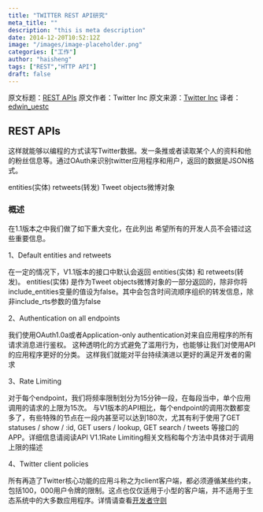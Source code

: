 ```yaml
---
title: "TWITTER REST API研究"
meta_title: ""
description: "this is meta description"
date: 2014-12-20T10:52:12Z
image: "/images/image-placeholder.png"
categories: ["工作"]
author: "haisheng"
tags: ["REST","HTTP API"]
draft: false
---
```



原文标题：[REST APIs](https://dev.twitter.com/rest/public)
原文作者：Twitter Inc
原文来源：[Twitter Inc]()
译者： [edwin_uestc](http://wanghaisheng.github.io/about/)



## REST APIs
这样就能够以编程的方式读写Twitter数据。发一条推或者读取某个人的资料和他的粉丝信息等。通过OAuth来识别twitter应用程序和用户，返回的数据是JSON格式。

 entities(实体)
 retweets(转发)
 Tweet objects微博对象
### 概述
在1.1版本之中我们做了如下重大变化，在此列出 希望所有的开发人员不会错过这些重要信息。

1、Default entities and retweets

在一定的情况下，V1.1版本的接口中默认会返回 entities(实体) 和 retweets(转发)。 entities(实体) 是作为Tweet objects微博对象的一部分返回的，除非你将include_entities变量的值设为false。其中会包含时间流顺序组织的转发信息，除非include_rts参数的值为false

2、Authentication on all endpoints

我们使用OAuth1.0a或者Application-only authentication对来自应用程序的所有请求消息进行鉴权。
这种透明化的方式避免了滥用行为，也能够让我们对使用API的应用程序更好的分类。
这样我们就能对平台持续演进以更好的满足开发者的需求

3、Rate Limiting

对于每个endpoint，我们将频率限制划分为15分钟一段，在每段当中，单个应用调用的请求的上限为15次。
与V1版本的API相比，每个endpoint的调用次数都变多了，有些特殊的节点在一段内甚至可以达到180次，尤其有利于使用了GET statuses / show / :id, GET users / lookup, GET search / tweets 等接口的APP。详细信息请阅读API V1.1Rate Limiting相关文档和每个方法中具体对于调用上限的描述

4、Twitter client policies

所有再造了Twitter核心功能的应用斗称之为client客户端，都必须遵循某些约束，包括100，000用户令牌的限制。这点也仅仅适用于小型的客户端，并不适用于生态系统中的大多数应用程序。详情请查看[开发者守则](https://dev.twitter.com/terms/api-terms)


###
